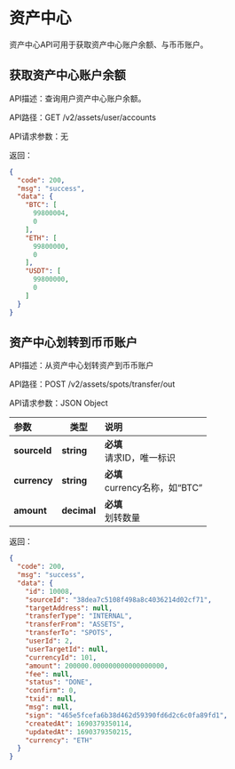 # 资产中心

资产中心API可用于获取资产中心账户余额、与币币账户。



## 获取资产中心账户余额

API描述：查询用户资产中心账户余额。

API路径：GET /v2/assets/user/accounts

API请求参数：无

返回：

```json
{
  "code": 200,
  "msg": "success",
  "data": {
    "BTC": [
      99800004,
      0
    ],
    "ETH": [
      99800000,
      0
    ],
    "USDT": [
      99800000,
      0
    ]
  }
}
```



## 资产中心划转到币币账户

API描述：从资产中心划转资产到币币账户

API路径：POST /v2/assets/spots/transfer/out

API请求参数：JSON Object

| 参数         | 类型        | 说明                               |
| :----------- | ----------- | :--------------------------------- |
| **sourceId** | **string**  | **必填**<br>请求ID，唯一标识       |
| **currency** | **string**  | **必填**<br/>currency名称，如“BTC” |
| **amount**   | **decimal** | **必填**<br/>划转数量              |

返回：

```json
{
  "code": 200,
  "msg": "success",
  "data": {
    "id": 10008,
    "sourceId": "38dea7c5108f498a8c4036214d02cf71",
    "targetAddress": null,
    "transferType": "INTERNAL",
    "transferFrom": "ASSETS",
    "transferTo": "SPOTS",
    "userId": 2,
    "userTargetId": null,
    "currencyId": 101,
    "amount": 200000.000000000000000000,
    "fee": null,
    "status": "DONE",
    "confirm": 0,
    "txid": null,
    "msg": null,
    "sign": "465e5fcefa6b38d462d59390fd6d2c6c0fa89fd1",
    "createdAt": 1690379350114,
    "updatedAt": 1690379350215,
    "currency": "ETH"
  }
}
```







